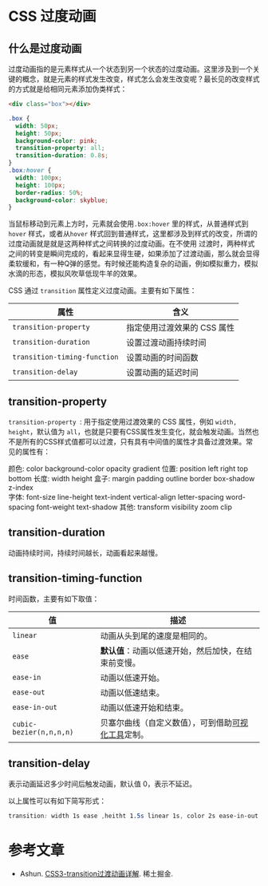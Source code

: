 # CSS 过度动画

## 什么是过度动画

过度动画指的是元素样式从一个状态到另一个状态的过度动画。这里涉及到一个关键的概念，就是元素的样式发生改变，样式怎么会发生改变呢？最长见的改变样式的方式就是给相同元素添加伪类样式：

```html
<div class="box"></div>
```

```css
.box {
  width: 50px;
  height: 50px;
  background-color: pink;
  transition-property: all;
  transition-duration: 0.8s;
}
.box:hover {
  width: 100px;
  height: 100px;
  border-radius: 50%;
  background-color: skyblue;
}
```

当鼠标移动到元素上方时，元素就会使用`.box:hover` 里的样式，从普通样式到 `hover` 样式，或者从`hover` 样式回到普通样式，这里都涉及到样式的改变，所谓的过度动画就是就是这两种样式之间转换的过度动画。在不使用 过渡时，两种样式之间的转变是瞬间完成的，看起来显得生硬，如果添加了过渡动画，那么就会显得柔软缓和，有一种Q弹的感觉。有时候还能构造复杂的动画，例如模拟重力，模拟水滴的形态，模拟风吹草低现牛羊的效果。

CSS 通过 `transition`  属性定义过度动画。主要有如下属性：

| 属性                         | 含义                        |
| ---------------------------- | --------------------------- |
| `transition-property`        | 指定使用过渡效果的 CSS 属性 |
| `transition-duration`        | 设置过渡动画持续时间        |
| `transition-timing-function` | 设置动画的时间函数          |
| `transition-delay`           | 设置动画的延迟时间          |

## transition-property

`transition-property `: 用于指定使用过渡效果的 CSS 属性，例如 `width, height`，默认值为 `all`，也就是只要有CSS属性发生变化，就会触发动画。当然也不是所有的CSS样式值都可以过渡，只有具有中间值的属性才具备过渡效果。常见的属性有：

颜色: color background-color opacity gradient
位置: position left right top bottom
长度: width height
盒子: margin padding outline border box-shadow z-index  
字体: font-size line-height text-indent vertical-align letter-spacing word-spacing font-weight text-shadow 
其他: transform visibility zoom clip

## transition-duration

动画持续时间，持续时间越长，动画看起来越慢。

## transition-timing-function

时间函数，主要有如下取值：

| 值                      | 描述                                                         |
| ----------------------- | ------------------------------------------------------------ |
| `linear`                | 动画从头到尾的速度是相同的。                                 |
| `ease`                  | **默认值**：动画以低速开始，然后加快，在结束前变慢。         |
| `ease-in`               | 动画以低速开始。                                             |
| `ease-out`              | 动画以低速结束。                                             |
| `ease-in-out`           | 动画以低速开始和结束。                                       |
| `cubic-bezier(n,n,n,n)` | 贝塞尔曲线（自定义数值），可到借助[可视化工具](https://cubic-bezier.com/#.17,.67,.83,.67)定制。 |

## transition-delay

表示动画延迟多少时间后触发动画，默认值 0，表示不延迟。

以上属性可以有如下简写形式：

```css
transition: width 1s ease ,heitht 1.5s linear 1s, color 2s ease-in-out ;
```

# 参考文章

- Ashun. [CSS3-transition过渡动画详解](https://juejin.cn/post/6970885478967050254). 稀土掘金.